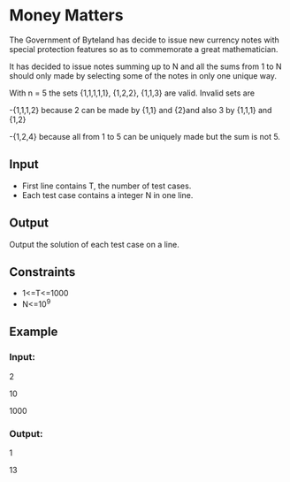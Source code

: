 # Money Matters

The Government of Byteland has decide to issue new currency notes with special protection features so as to commemorate a great mathematician. 

It has decided to issue notes summing up to N and all the sums from 1 to N should only made by selecting some of the notes in only one unique way. 

With n = 5 the sets {1,1,1,1,1}, {1,2,2}, {1,1,3} are valid. Invalid sets are 

-{1,1,1,2} because 2 can be made by {1,1} and {2}and also 3 by {1,1,1} and {1,2} 

-{1,2,4} because all from 1 to 5 can be uniquely made but the sum is not 5. 

## Input

- First line contains T, the number of test cases. 
- Each test case contains a integer N in one line.

## Output

Output the solution of each test case on a line.

## Constraints

- 1<=T<=1000
- N<=10<sup>9</sup>

## Example

### Input:

2

10

1000

### Output:

1

13
